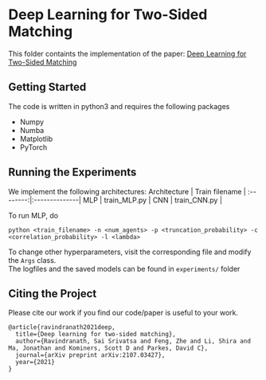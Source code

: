 # Deep Learning for Two-Sided Matching

This folder containts the implementation of the paper: [Deep Learning for Two-Sided Matching](https://arxiv.org/pdf/2107.03427)

## Getting Started
The code is written in python3 and requires the following packages
- Numpy
- Numba
- Matplotlib
- PyTorch

## Running the Experiments

We implement the following architectures:
Architecture  | Train filename |
:--------:|:--------------|
MLP | train_MLP.py |
CNN  | train_CNN.py |

To run MLP, do
```
python <train_filename> -n <num_agents> -p <truncation_probability> -c <correlation_probability> -l <lambda>
```

To change other hyperparameters, visit the corresponding file and modify the ```Args``` class.  
The logfiles and the saved models can be found in ```experiments/``` folder

## Citing the Project

Please cite our work if you find our code/paper is useful to your work.
```
@article{ravindranath2021deep,
  title={Deep learning for two-sided matching},
  author={Ravindranath, Sai Srivatsa and Feng, Zhe and Li, Shira and Ma, Jonathan and Kominers, Scott D and Parkes, David C},
  journal={arXiv preprint arXiv:2107.03427},
  year={2021}
}
```
